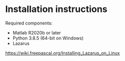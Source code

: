 # Installation instructions

Required components:

- Matlab R2020b or later
- Python 3.8.5 (64-bit on Windows)
- Lazarus 

https://wiki.freepascal.org/Installing_Lazarus_on_Linux




